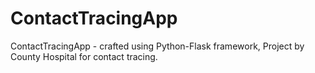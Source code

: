 # ContactTracingApp
ContactTracingApp - crafted using Python-Flask framework, Project by County Hospital for contact tracing.
